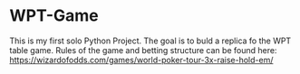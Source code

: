 # WPT-Game

This is my first solo Python Project. The goal is to buld a replica fo the WPT table game. Rules of the game and betting structure can be found here: https://wizardofodds.com/games/world-poker-tour-3x-raise-hold-em/